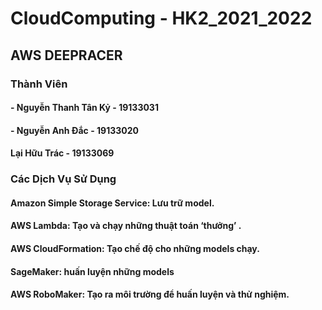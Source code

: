 # CloudComputing - HK2_2021_2022
## AWS DEEPRACER
### Thành Viên
#### - Nguyễn Thanh Tân Kỷ - 19133031
#### - Nguyễn Anh Đắc - 19133020
#### Lại Hữu Trác - 19133069
### Các Dịch Vụ Sử Dụng
#### Amazon Simple Storage Service: Lưu trữ model.
#### AWS Lambda: Tạo và chạy những thuật toán ‘thưởng’ .
#### AWS CloudFormation: Tạo chế độ cho những models chạy.
#### SageMaker: huấn luyện những models
#### AWS RoboMaker: Tạo ra môi trường để huấn luyện và thử nghiệm.

